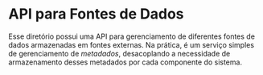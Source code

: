 # API para Fontes de Dados

Esse diretório possui uma API para gerenciamento de diferentes fontes de dados armazenadas em fontes externas. Na prática, é um serviço simples de gerenciamento de _metadados_, desacoplando a necessidade de armazenamento desses metadados por cada componente do sistema.
